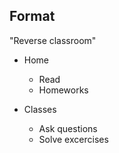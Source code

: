 ## Format

"Reverse classroom"

* Home
  * Read
  * Homeworks

* Classes
  * Ask questions
  * Solve excercises
